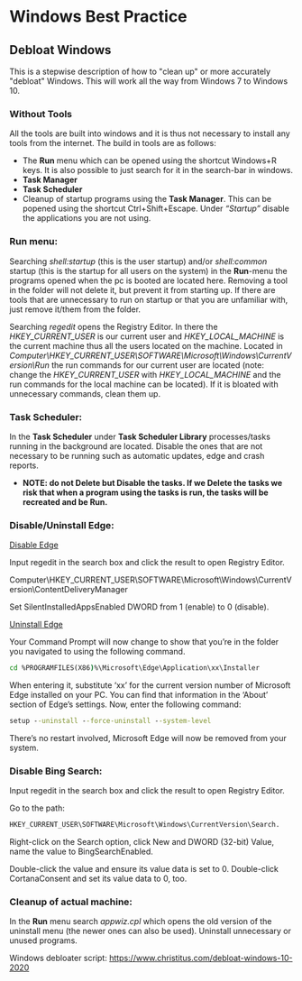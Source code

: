 # Windows Best Practice

## Debloat Windows

This is a stepwise description of how to "clean up" or more accurately "debloat" Windows. This will work all the way from Windows 7 to Windows 10.

### Without Tools

All the tools are built into windows and it is thus not necessary to install any tools from the internet. The build in tools are as follows:

- The <strong>Run</strong> menu which can be opened using the shortcut Windows+R keys. It is also possible to just search for it in the search-bar in windows.
- <strong>Task Manager</strong>
- <strong>Task Scheduler</strong>
- Cleanup of startup programs using the <strong>Task Manager</strong>. This can be popened using the shortcut Ctrl+Shift+Escape. Under <em>“Startup”</em> disable the applications you are not using.

### Run menu:

Searching <em>shell:startup</em> (this is the user startup) and/or <em>shell:common</em> startup (this is the startup for all users on the system) in the <strong>Run</strong>-menu the programs opened when the pc is booted are located here. Removing a tool in the folder will not delete it, but prevent it from starting up. If there are tools that are unnecessary to run on startup or that you are unfamiliar with, just remove it/them from the folder.

Searching <em>regedit</em> opens the Registry Editor. In there the <em>HKEY_CURRENT_USER</em> is our current user and <em>HKEY_LOCAL_MACHINE</em> is the current machine thus all the users located on the machine. Located in <em>Computer\HKEY_CURRENT_USER\SOFTWARE\Microsoft\Windows\CurrentVersion\Run</em> the run commands for our current user are located (note: change the <em>HKEY_CURRENT_USER</em> with <em>HKEY_LOCAL_MACHINE</em> and the run commands for the local machine can be located). If it is bloated with unnecessary commands, clean them up.

### Task Scheduler:

In the <strong>Task Scheduler</strong> under <strong>Task Scheduler Library</strong> processes/tasks running in the background are located. Disable the ones that are not necessary to be running such as automatic updates, edge and crash reports.

- <strong>NOTE: do not Delete but Disable the tasks. If we Delete the tasks we risk that when a program using the tasks is run, the tasks will be recreated and be Run.</strong>

### Disable/Uninstall Edge:

<ins>Disable Edge</ins>

Input regedit in the search box and click the result to open Registry Editor.

Computer\HKEY_CURRENT_USER\SOFTWARE\Microsoft\Windows\CurrentVersion\ContentDeliveryManager

Set SilentInstalledAppsEnabled DWORD from 1 (enable) to 0 (disable).

<ins>Uninstall Edge</ins>

Your Command Prompt will now change to show that you’re in the folder you navigated to using the following command.

```cmd
cd %PROGRAMFILES(X86)%\Microsoft\Edge\Application\xx\Installer
```

When entering it, substitute ‘xx’ for the current version number of Microsoft Edge installed on your PC. You can find that information in the ‘About’ section of Edge’s settings. Now, enter the following command:

```cmd
setup --uninstall --force-uninstall --system-level
```

There’s no restart involved, Microsoft Edge will now be removed from your system.

### Disable Bing Search:

Input regedit in the search box and click the result to open Registry Editor.

Go to the path:

```cmd
HKEY_CURRENT_USER\SOFTWARE\Microsoft\Windows\CurrentVersion\Search.
```

Right-click on the Search option, click New and DWORD (32-bit) Value, name the value to BingSearchEnabled.

Double-click the value and ensure its value data is set to 0. Double-click CortanaConsent and set its value data to 0, too.

### Cleanup of actual machine:

In the <strong>Run</strong> menu search <em>appwiz.cpl</em> which opens the old version of the uninstall menu (the newer ones can also be used). Uninstall unnecessary or unused programs.

Windows debloater script:
https://www.christitus.com/debloat-windows-10-2020
